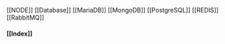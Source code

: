 


[[NODE]]
[[Database]]
[[MariaDB]]
[[MongoDB]]
[[PostgreSQL]]
[[REDIS]]
[[RabbitMQ]]


#### [[Index]]

